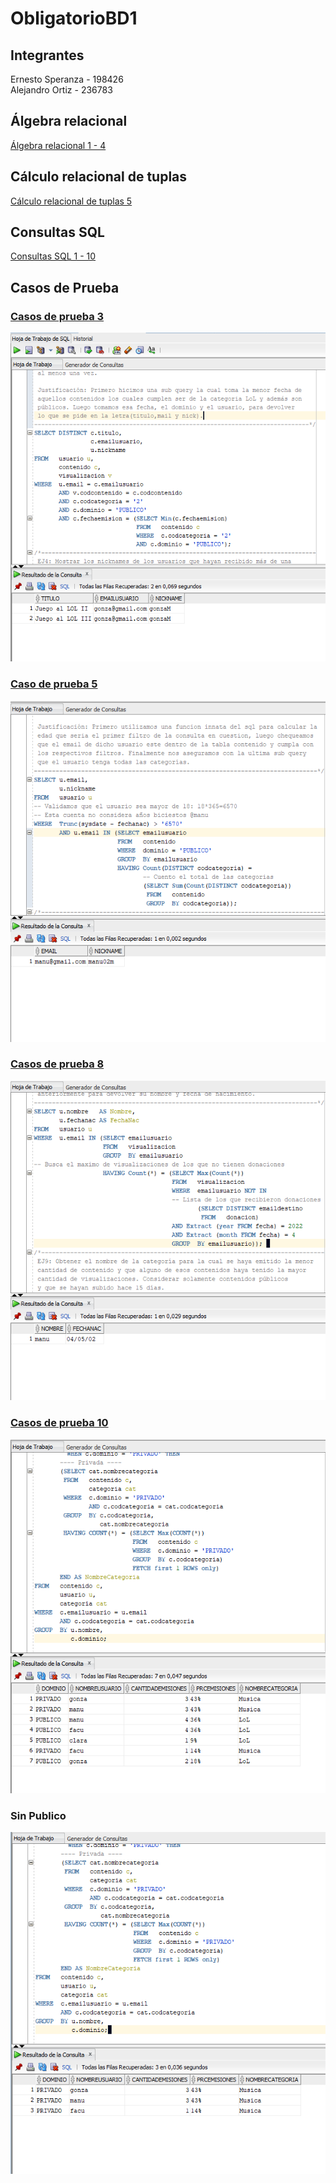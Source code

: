 # ObligatorioBD1
## Integrantes
Ernesto Speranza - 198426 <br>
Alejandro Ortiz - 236783 <br>

## Álgebra relacional 
[Álgebra relacional 1 - 4]()

## Cálculo relacional de tuplas
[Cálculo relacional de tuplas 5]()

## Consultas SQL
[Consultas SQL 1 - 10](Querys.sql)

## Casos de Prueba
### [Casos de prueba 3](CasoDePrueba3.sql)<br>
![](/Screenshots/CasoDePrueba3.png)<br>
### [Caso de prueba 5](CasoDePrueba5.sql)<br>
![](/Screenshots/CasoDePrueba5.png)<br>
### [Casos de prueba 8](CasoDePrueba8.sql)<br>
![](/Screenshots/CasoDePrueba8.png)<br>
### [Casos de prueba 10](CasoDePrueba10.sql)<br>
![](/Screenshots/CasoDePrueba10.png)<br>
### Sin Publico
![](/Screenshots/CasoDePrueba10_SinPublico.png)<br>